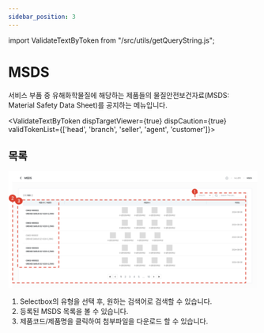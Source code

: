 ```yaml
---
sidebar_position: 3
---
```


import ValidateTextByToken from "/src/utils/getQueryString.js";

# MSDS

서비스 부품 중 유해화학물질에 해당하는 제품들의 물질안전보건자료(MSDS: Material Safety Data Sheet)를 공지하는 메뉴입니다.

<ValidateTextByToken dispTargetViewer={true} dispCaution={true} validTokenList={['head', 'branch', 'seller', 'agent', 'customer']}>
 
## 목록
![004](./img/004.png)
1. Selectbox의 유형을 선택 후, 원하는 검색어로 검색할 수 있습니다.
1. 등록된 MSDS 목록을 볼 수 있습니다.
1. 제품코드/제품명을 클릭하여 첨부파일을 다운로드 할 수 있습니다.

</ValidateTextByToken>